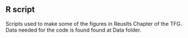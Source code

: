 R script
----
Scripts used to make some of the figures in Reuslts Chapter of the TFG. Data needed for  the code is found found at Data folder. 
